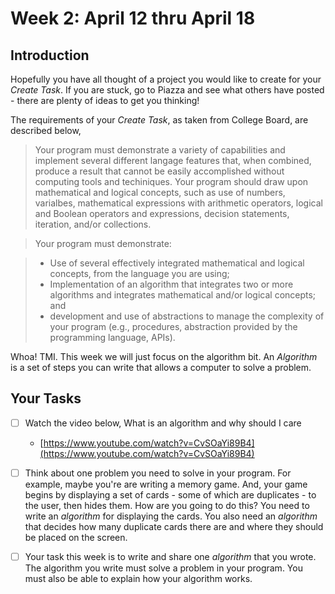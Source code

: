 # Week 2: April 12 thru April 18

## Introduction

Hopefully you have all thought of a project you would like to create for your *Create Task*.  If you are stuck, go to Piazza and see what others have posted - there are plenty of ideas to get you thinking!  

The requirements of your *Create Task*, as taken from College Board, are described below, 

> Your program must demonstrate a variety of capabilities and implement several different langage features that, when combined, produce a result that cannot be easily accomplished without computing tools and techiniques.  Your program should draw upon mathematical and logical concepts, such as use of numbers, varialbes, mathematical expressions with arithmetic operators, logical and Boolean operators and expressions, decision statements, iteration, and/or collections.

> Your program must demonstrate: 

> * Use of several effectively integrated mathematical and logical concepts, from the language you are using;
> * Implementation of an algorithm that integrates two or more algorithms and integrates mathematical and/or logical concepts; and
> * development and use of abstractions to manage the complexity of your program (e.g., procedures, abstraction provided by the programming language, APIs).

Whoa!  TMI.  This week we will just focus on the algorithm bit.  An *Algorithm* is a set of steps you can write that allows a computer to solve a problem.  

## Your Tasks

- [ ] Watch the video below, What is an algorithm and why should I care

    * [https://www.youtube.com/watch?v=CvSOaYi89B4](https://www.youtube.com/watch?v=CvSOaYi89B4) 

- [ ] Think about one problem you need to solve in your program.  For example, maybe you're are writing a memory game.  And, your game begins by displaying a set of cards - some of which are duplicates - to the user, then hides them.  How are you going to do this?  You need to write an *algorithm* for displaying the cards.  You also need an *algorithm* that decides how many duplicate cards there are and where they should be placed on the screen. 

- [ ] Your task this week is to write and share one *algorithm* that you wrote.  The algorithm you write must solve a problem in your program. You must also be able to explain how your algorithm works.   



